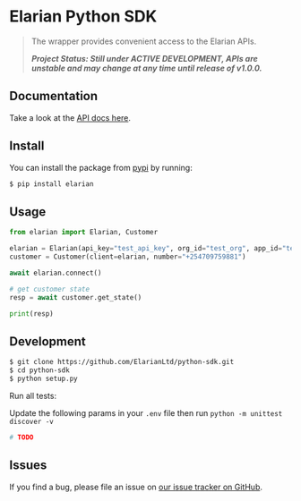 # Elarian Python SDK

> The wrapper provides convenient access to the Elarian APIs.
>
> ***Project Status: Still under ACTIVE DEVELOPMENT, APIs are unstable and may change at any time until release of v1.0.0.***

## Documentation

Take a look at the [API docs here](http://docs.elarian.com).


## Install

You can install the package from [pypi](https://pypi.org/project/elarian) by running: 

```bash
$ pip install elarian
```

## Usage

```python
from elarian import Elarian, Customer

elarian = Elarian(api_key="test_api_key", org_id="test_org", app_id="test_app_id")
customer = Customer(client=elarian, number="+254709759881")

await elarian.connect()

# get customer state
resp = await customer.get_state()

print(resp)

```

## Development

```bash
$ git clone https://github.com/ElarianLtd/python-sdk.git
$ cd python-sdk
$ python setup.py
```


Run all tests:

Update the following params in your `.env` file then run `python -m unittest discover -v`

```bash
# TODO
```

## Issues

If you find a bug, please file an issue on [our issue tracker on GitHub](https://github.com/ElarianLtd/javascript-sdk/issues).
